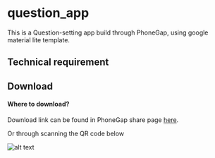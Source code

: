 # question_app
This is a Question-setting app build through PhoneGap, using google material lite template. 

## Technical requirement

## Download
#### Where to download?
Download link can be found in PhoneGap share page [here](https://build.phonegap.com/apps/3143997/share).

Or through scanning the QR code below

![alt text](https://chart.googleapis.com/chart?chs=150x150&cht=qr&chl=https://build.phonegap.com/apps/3143997/install/i5m_F29VDdeUssRkgrvX&chld=L|1&choe=UTF-8.png)
